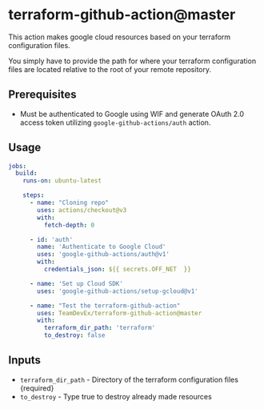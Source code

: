 # terraform-github-action@master

This action makes google cloud resources based on your terraform configuration files.

You simply have to provide the path for where your terraform configuration files are located relative to the root of your remote repository.

## Prerequisites
- Must be authenticated to Google using WIF and generate OAuth 2.0 access token utilizing `google-github-actions/auth` action.

## Usage

```yaml
jobs:
  build:
    runs-on: ubuntu-latest

    steps:
      - name: "Cloning repo"
        uses: actions/checkout@v3
        with:
          fetch-depth: 0

      - id: 'auth'
        name: 'Authenticate to Google Cloud'
        uses: 'google-github-actions/auth@v1'
        with:
          credentials_json: ${{ secrets.OFF_NET  }}

      - name: 'Set up Cloud SDK'
        uses: 'google-github-actions/setup-gcloud@v1'

      - name: "Test the terraform-github-action"
        uses: TeamDevEx/terraform-github-action@master
        with:
          terraform_dir_path: 'terraform'
          to_destroy: false
```
## Inputs

- `terraform_dir_path` - Directory of the terraform configuration files {required}
- `to_destroy` - Type true to destroy already made resources
